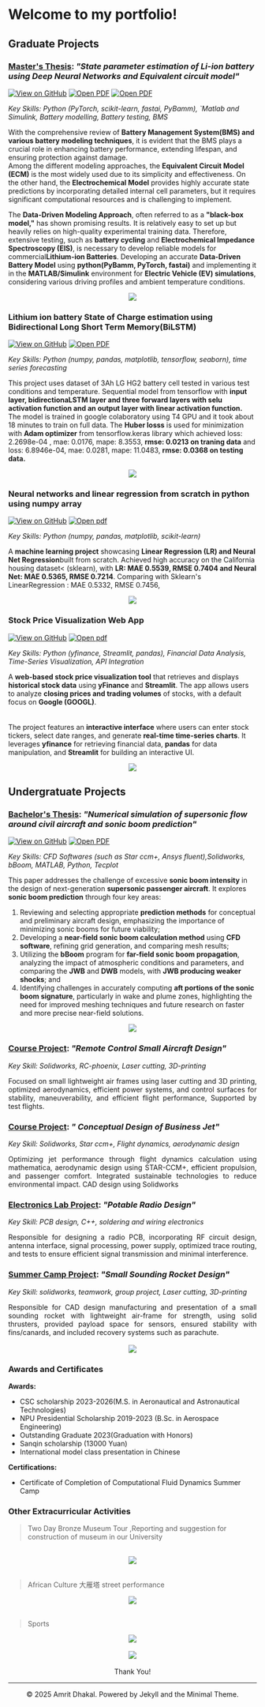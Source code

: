 # Welcome to my portfolio!

## Graduate Projects

### <ins>Master's Thesis</ins>: *"State parameter estimation of Li-ion battery using Deep Neural Networks and Equivalent circuit model"* <br>



[![View on GitHub](https://img.shields.io/badge/GitHub-View_on_GitHub-blue?logo=GitHub)](https://github.com/DhakalAmrit/Academic/tree/main/Masters_Thesis)
[![Open PDF](https://img.shields.io/badge/PDF-Read%20Thesis%20Proposal%20PDF-red?logo=adobe-acrobat-reader)](https://github.com/DhakalAmrit/Academic/blob/main/Masters_Thesis/DHAKAL%20AMRIT--Masters_Proposal_Report.pdf)
[![Open PDF](https://img.shields.io/badge/PDF-View%20Slides%20PDF-red?logo=adobe-acrobat-reader)](https://github.com/DhakalAmrit/Academic/blob/main/Masters_Thesis/DHAKAL%20AMRIT--Masters_Proposal_Slides.pdf)


_Key Skills: Python (PyTorch, scikit-learn, fastai, PyBamm), `Matlab and Simulink, Battery modelling, Battery testing, BMS_

With the comprehensive review of <b>Battery Management System(BMS) and various battery modeling techniques</b>, it is evident that
the BMS plays a crucial role in enhancing battery performance, extending lifespan, and ensuring protection against damage.  
Among the different modeling approaches, the <b>Equivalent Circuit Model (ECM)</b> is the most widely used due to its simplicity and effectiveness.
On the other hand, the <b>Electrochemical Model</b> provides highly accurate state predictions by incorporating detailed 
internal cell parameters, but it requires significant computational resources and is challenging to implement.  

The <b>Data-Driven Modeling Approach</b>, often referred to as a <b>"black-box model,"</b> has shown promising results.
 It is relatively easy to set up but heavily relies on high-quality experimental training data. 
 Therefore, extensive testing, such as <b>battery cycling</b> and <b>Electrochemical Impedance Spectroscopy (EIS)</b>,
 is necessary to develop reliable models for commercial<b>Lithium-ion Batteries</b>. 
Developing an accurate <b>Data-Driven Battery Model</b> using <b>python(PyBamm, PyTorch, fastai)</b> and implementing it in the <b>MATLAB/Simulink</b> environment for 
<b>Electric Vehicle (EV) simulations</b>, considering various driving profiles and ambient temperature conditions.

<center><img src="images/battery_tests.png"/></center> 



### Lithium ion battery State of Charge estimation using Bidirectional Long Short Term Memory(BiLSTM)

[![View on GitHub](https://img.shields.io/badge/GitHub-View_on_GitHub-blue?logo=GitHub)](https://github.com/DhakalAmrit/time_series_forecasting/blob/main/SOC_prediction_with_Bi-LSTM/Lithium_ion_Battery_State_of_Charge_estimation.ipynb)
[![Open PDF](https://img.shields.io/badge/PDF-View%20Slides%20PDF-red?logo=adobe-acrobat-reader)](https://github.com/DhakalAmrit/time_series_forecasting/blob/main/SOC_prediction_with_Bi-LSTM/Lithium%20ion%20battery%20State%20of%20Charge%20estimation%20using%20Bidirectional%20Long%20Short%20Term%20Memory.pdf)

_Key Skills: Python (numpy, pandas, matplotlib, tensorflow, seaborn), time series forecasting_ 


This project uses dataset of 3Ah LG HG2 battery cell tested in various test conditions and temperature. Sequential model from tensorflow with <b>input layer, bidirectionaLSTM layer and three forward layers with selu activation function and an output layer with linear activation function.</b> The model is trained in google colaboratory using T4 GPU and it took about 18 minutes to train on full data. The <b>Huber losss</b> is used for minimization with <b>Adam optimizer</b> from tensorflow.keras library which achieved loss: 2.2698e-04 , mae: 0.0176, mape: 8.3553, <b>rmse: 0.0213 on traning data</b> and loss: 6.8946e-04, mae: 0.0281, mape: 11.0483, <b>rmse: 0.0368 on testing data.</b>

<center><img src="images/SoC_prediction_BiLSTM.png"/></center> 




### Neural networks and linear regression from scratch in python using numpy array

[![View on GitHub](https://img.shields.io/badge/GitHub-View_on_GitHub-blue?logo=GitHub)](https://github.com/DhakalAmrit/nltp/blob/main/LinearRegressionNeuralNetworkRegression.ipynb)
[![Open pdf](https://img.shields.io/badge/PDF-Read%20PDF-red?logo=adobe-acrobat-reader)](https://github.com/DhakalAmrit/nltp/blob/main/docs/LinearRegression%20and%20Neural%20Network%20notes.pdf)

_Key Skills: Python (numpy, pandas, matplotlib, scikit-learn)_ 



A <b>machine learning project</b> showcasing <b>Linear Regression (LR) and Neural Net Regression</b>built from scratch. Achieved high accuracy on the California housing dataset< (sklearn), with <b>LR: MAE 0.5539, RMSE 0.7404 and Neural Net: MAE 0.5365, RMSE 0.7214</b>. Comparing with Sklearn's LinearRegression : MAE 0.5332, RMSE  0.7456,

<center><img src="images/LR_NNR.png"/></center> 



### Stock Price Visualization Web App

[![View on GitHub](https://img.shields.io/badge/GitHub-View_on_GitHub-blue?logo=GitHub)](https://github.com/DhakalAmrit/nltp/tree/main/streamlit_app)
[![Open pdf](https://img.shields.io/badge/PDF-Read%20PDF-red?logo=adobe-acrobat-reader)](https://github.com/DhakalAmrit/nltp/blob/main/streamlit_app/how%20to%20setup%20conda%20environment%20in%20windows%20and%20run%20streamlit%20app.pdf)

_Key Skills: Python (yfinance, Streamlit, pandas), Financial Data Analysis, Time-Series Visualization, API Integration_ 


A <b>web-based stock price visualization tool</b> that retrieves and displays <b>historical stock data</b> using <b>yFinance</b> and <b>Streamlit</b>. The app allows users to analyze <b>closing prices and trading volumes</b> of stocks, with a default focus on <b>Google (GOOGL)</b>.  
<br>  
The project features an <b>interactive interface</b> where users can enter stock tickers, select date ranges, and generate <b>real-time time-series charts</b>. It leverages <b>yfinance</b> for retrieving financial data, <b>pandas</b> for data manipulation, and <b>Streamlit</b> for building an interactive UI.

<center><img src="images/stock_app.png"/></center> 



## Undergratuate Projects

### <ins>Bachelor's Thesis</ins>: *"Numerical simulation of supersonic flow around civil aircraft and sonic boom prediction"* <br>

[![View on GitHub](https://img.shields.io/badge/GitHub-View_on_GitHub-blue?logo=GitHub)](https://github.com/DhakalAmrit/Academic/tree/main/Undergraduate_Thesis)
[![Open PDF](https://img.shields.io/badge/PDF-Read%20Thesis%20PDF-red?logo=adobe-acrobat-reader)](https://github.com/DhakalAmrit/Academic/blob/main/Undergraduate_Thesis/DHAKAL%20AMRIT--Bachelors_Thesis.pdf)

_Key Skills: CFD Softwares (such as Star ccm+, Ansys fluent),Solidworks, bBoom, MATLAB, Python, Tecplot_

This paper addresses the challenge of excessive <b>sonic boom intensity</b> in the design of next-generation <b>supersonic passenger aircraft</b>. It explores <b>sonic boom prediction</b> through four key areas: 
1. Reviewing and selecting appropriate <b>prediction methods</b> for conceptual and preliminary aircraft design, emphasizing the importance of minimizing sonic booms for future viability; 
2. Developing a <b>near-field sonic boom calculation method</b> using <b>CFD software</b>, refining grid generation, and comparing mesh results; 
3. Utilizing the <b>bBoom</b> program for <b>far-field sonic boom propagation</b>, analyzing the impact of atmospheric conditions and parameters, and comparing the <b>JWB</b> and <b>DWB</b> models, with <b>JWB producing weaker shocks</b>; and 
4. Identifying challenges in accurately computing <b>aft portions of the sonic boom signature</b>, particularly in wake and plume zones, highlighting the need for improved meshing techniques and future research on faster and more precise near-field solutions.
<center><img src="images/CFD.png"/></center>  



### <ins>Course Project</ins>: *"Remote Control Small Aircraft Design"*

_Key Skill: Solidworks, RC-phoenix, Laser cutting, 3D-printing_
<div style="text-align: justify">  
Focused on small lightweight air frames using laser cutting and 3D printing, optimized aerodynamics, efficient power systems, and control surfaces for stability, maneuverability, and efficient flight performance, Supported by test flights.
</div>  
<!--<center><img src="images/Radio_design.png"/></center> 
<br> 
-->


### <ins>Course Project</ins>: *" Conceptual Design of Business Jet"*

_Key Skill: Solidworks, Star ccm+, Flight dynamics, aerodynamic design_

<div style="text-align: justify">  
Optimizing jet performance through flight dynamics calculation using mathematica, aerodynamic design using STAR-CCM+, efficient propulsion, and passenger comfort. Integrated sustainable technologies to reduce environmental impact. CAD design using Solidworks
</div>  
<!--<center><img src="images/Radio_design.png"/></center> 
<br> 
-->


### <ins>Electronics Lab Project</ins>: *"Potable Radio Design"*

_Key Skill: PCB design, C++, soldering and wiring electronics_

<div style="text-align: justify">  
Responsible for designing a radio PCB, incorporating RF circuit design, antenna interface, signal processing, power supply, optimized trace routing, and tests to ensure efficient signal transmission and minimal interference.
</div>  
<!--<center><img src="images/Radio_design.png"/></center> 
<br> 
-->

### <ins>Summer Camp Project</ins>: *"Small Sounding Rocket Design"*

_Key Skill: solidworks, teamwork, group project, Laser cutting, 3D-printing_
<div style="text-align: justify">  
Responsible for CAD design manufacturing and presentation of a small sounding rocket with lightweight air-frame for strength, using solid thrusters, provided payload space for sensors, ensured stability with fins/canards, and included recovery systems such as parachute.
</div>  
<br>  
<center><img src="images/Rocket.png"/></center>  



### Awards and Certificates
<b> Awards:</b>

* CSC scholarship 2023-2026(M.S. in Aeronautical and Astronautical Technologies)
* NPU Presidential Scholarship 2019-2023 (B.Sc. in Aerospace Engineering)
* Outstanding Graduate 2023(Graduation with Honors)
* Sanqin scholarship (13000 Yuan)
* International model class presentation in Chinese

<b>Certifications:</b>

* Certificate of Completion of Computational Fluid Dynamics Summer Camp



### Other Extracurricular Activities

> Two Day Bronze Museum Tour ,Reporting and suggestion for construction of museum in our University
 
<br>  
<center><img src="images/Tours.png"/></center>  
<br> 



> African Culture 大雁塔 street performance
 
<center><img src="images/Dayanta.png"/></center>  
<br> 

> Sports

<center><img src="images/Swimming.png"/></center>  
<br> 
<center><img src="images/sports.png"/></center> 
<br> 

<center>Thank You!</center>

---

<center>© 2025 Amrit Dhakal. Powered by Jekyll and the Minimal Theme.</center>

